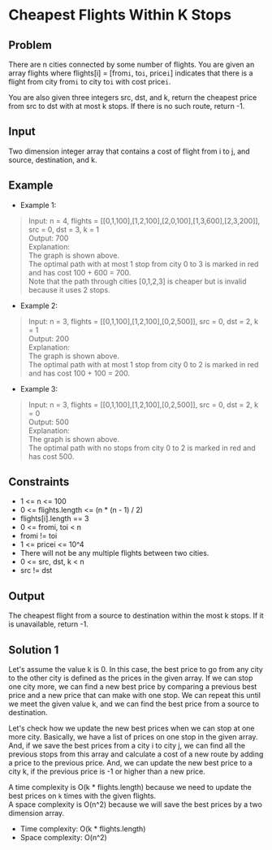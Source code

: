 # Cheapest Flights Within K Stops

## Problem

There are n cities connected by some number of flights. You are given an array flights where flights[i] = [from`i`, to`i`, price`i`] indicates that there is a flight from city from`i` to city to`i` with cost price`i`.

You are also given three integers src, dst, and k, return the cheapest price from src to dst with at most k stops. If there is no such route, return -1.

## Input

Two dimension integer array that contains a cost of flight from i to j, and source, destination, and k.

## Example

- Example 1:

>Input: n = 4, flights = [[0,1,100],[1,2,100],[2,0,100],[1,3,600],[2,3,200]], src = 0, dst = 3, k = 1  
Output: 700  
Explanation:  
The graph is shown above.  
The optimal path with at most 1 stop from city 0 to 3 is marked in red and has cost 100 + 600 = 700.  
Note that the path through cities [0,1,2,3] is cheaper but is invalid because it uses 2 stops.  

- Example 2:

>Input: n = 3, flights = [[0,1,100],[1,2,100],[0,2,500]], src = 0, dst = 2, k = 1  
Output: 200  
Explanation:  
The graph is shown above.  
The optimal path with at most 1 stop from city 0 to 2 is marked in red and has cost 100 + 100 = 200.  

- Example 3:

>Input: n = 3, flights = [[0,1,100],[1,2,100],[0,2,500]], src = 0, dst = 2, k = 0  
Output: 500  
Explanation:  
The graph is shown above.  
The optimal path with no stops from city 0 to 2 is marked in red and has cost 500.  

## Constraints

- 1 <= n <= 100
- 0 <= flights.length <= (n * (n - 1) / 2)
- flights[i].length == 3
- 0 <= fromi, toi < n
- fromi != toi
- 1 <= pricei <= 10^4
- There will not be any multiple flights between two cities.
- 0 <= src, dst, k < n
- src != dst

## Output

The cheapest flight from a source to destination within the most k stops. If it is unavailable, return -1.

## Solution 1

Let's assume the value k is 0. In this case, the best price to go from any city to the
other city is defined as the prices in the given array. If we can stop one city more, we
can find a new best price by comparing a previous best price and a new price that can
make with one stop. We can repeat this until we meet the given value k, and we can find
the best price from a source to destination.

Let's check how we update the new best prices when we can stop at one more city.
Basically, we have a list of prices on one stop in the given array. And, if we save the
best prices from a city i to city j, we can find all the previous stops from this array
and calculate a cost of a new route by adding a price to the previous price. And, we can
update the new best price to a city k, if the previous price is -1 or higher than a new
price.

A time complexity is O(k * flights.length) because we need to update the best prices on
`k` times with the given flights.  
A space complexity is O(n^2) because we will save the best prices by a two dimension
array.

- Time complexity: O(k * flights.length)
- Space complexity: O(n^2)
